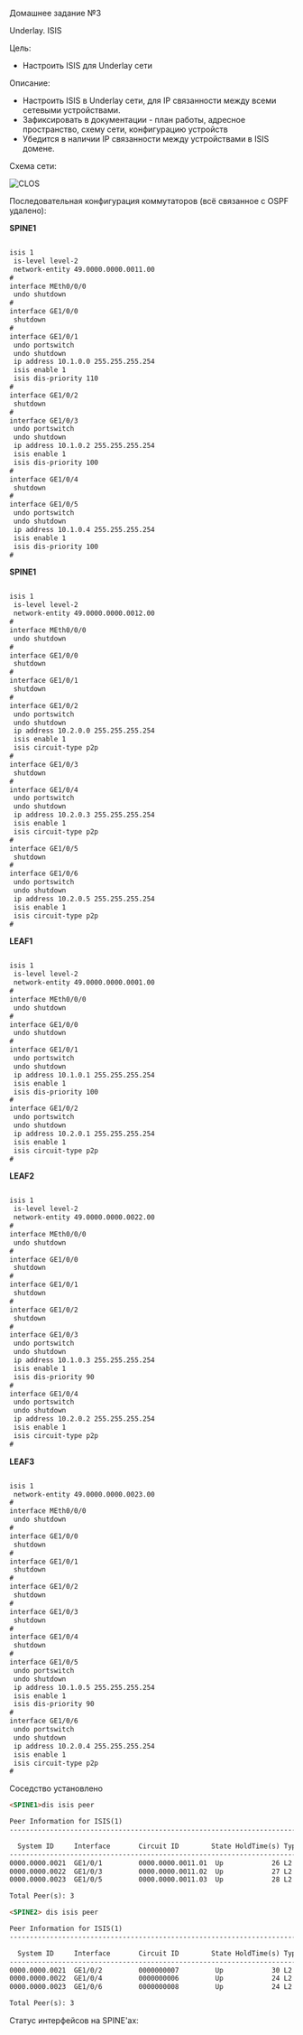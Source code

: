 Домашнее задание №3

Underlay. ISIS

Цель:

 - Настроить ISIS для Underlay сети

Описание:

 - Настроить ISIS в Underlay сети, для IP связанности между всеми сетевыми устройствами.
 - Зафиксировать в документации - план работы, адресное пространство, схему сети, конфигурацию устройств
 - Убедится в наличии IP связанности между устройствами в ISIS домене.


Схема сети:

![CLOS](CLOS.png)


Последовательная конфигурация коммутаторов (всё связанное с OSPF удалено):


**SPINE1**

```html

isis 1
 is-level level-2
 network-entity 49.0000.0000.0011.00
#
interface MEth0/0/0
 undo shutdown
#
interface GE1/0/0
 shutdown
#
interface GE1/0/1
 undo portswitch
 undo shutdown
 ip address 10.1.0.0 255.255.255.254
 isis enable 1
 isis dis-priority 110
#
interface GE1/0/2
 shutdown
#
interface GE1/0/3
 undo portswitch
 undo shutdown
 ip address 10.1.0.2 255.255.255.254
 isis enable 1
 isis dis-priority 100
#
interface GE1/0/4
 shutdown
#
interface GE1/0/5
 undo portswitch
 undo shutdown
 ip address 10.1.0.4 255.255.255.254
 isis enable 1
 isis dis-priority 100
#

```

**SPINE1**

```html

isis 1
 is-level level-2
 network-entity 49.0000.0000.0012.00
#
interface MEth0/0/0
 undo shutdown
#
interface GE1/0/0
 shutdown
#
interface GE1/0/1
 shutdown
#
interface GE1/0/2
 undo portswitch
 undo shutdown
 ip address 10.2.0.0 255.255.255.254
 isis enable 1
 isis circuit-type p2p
#
interface GE1/0/3
 shutdown
#
interface GE1/0/4
 undo portswitch
 undo shutdown
 ip address 10.2.0.3 255.255.255.254
 isis enable 1
 isis circuit-type p2p
#
interface GE1/0/5
 shutdown
#
interface GE1/0/6
 undo portswitch
 undo shutdown
 ip address 10.2.0.5 255.255.255.254
 isis enable 1
 isis circuit-type p2p
#

```

**LEAF1**

```html

isis 1
 is-level level-2
 network-entity 49.0000.0000.0001.00
#
interface MEth0/0/0
 undo shutdown
#
interface GE1/0/0
 undo shutdown
#
interface GE1/0/1
 undo portswitch
 undo shutdown
 ip address 10.1.0.1 255.255.255.254
 isis enable 1
 isis dis-priority 100
#
interface GE1/0/2
 undo portswitch
 undo shutdown
 ip address 10.2.0.1 255.255.255.254
 isis enable 1
 isis circuit-type p2p
#

```

**LEAF2**

```html

isis 1
 is-level level-2
 network-entity 49.0000.0000.0022.00
#
interface MEth0/0/0
 undo shutdown
#
interface GE1/0/0
 shutdown
#
interface GE1/0/1
 shutdown
#
interface GE1/0/2
 shutdown
#
interface GE1/0/3
 undo portswitch
 undo shutdown
 ip address 10.1.0.3 255.255.255.254
 isis enable 1
 isis dis-priority 90
#
interface GE1/0/4
 undo portswitch
 undo shutdown
 ip address 10.2.0.2 255.255.255.254
 isis enable 1
 isis circuit-type p2p
#

```
**LEAF3**

```html

isis 1
 network-entity 49.0000.0000.0023.00
#
interface MEth0/0/0
 undo shutdown
#
interface GE1/0/0
 shutdown
#
interface GE1/0/1
 shutdown
#
interface GE1/0/2
 shutdown
#
interface GE1/0/3
 shutdown
#
interface GE1/0/4
 shutdown
#
interface GE1/0/5
 undo portswitch
 undo shutdown
 ip address 10.1.0.5 255.255.255.254
 isis enable 1
 isis dis-priority 90
#
interface GE1/0/6
 undo portswitch
 undo shutdown
 ip address 10.2.0.4 255.255.255.254
 isis enable 1
 isis circuit-type p2p
#

```

Соседство установлено

```html
<SPINE1>dis isis peer

Peer Information for ISIS(1)
--------------------------------------------------------------------------------

  System ID     Interface       Circuit ID        State HoldTime(s) Type     PRI
--------------------------------------------------------------------------------
0000.0000.0021  GE1/0/1         0000.0000.0011.01  Up            26 L2       100
0000.0000.0022  GE1/0/3         0000.0000.0011.02  Up            27 L2        90
0000.0000.0023  GE1/0/5         0000.0000.0011.03  Up            28 L2        90

Total Peer(s): 3
```

```html
<SPINE2> dis isis peer

Peer Information for ISIS(1)
--------------------------------------------------------------------------------

  System ID     Interface       Circuit ID        State HoldTime(s) Type     PRI
--------------------------------------------------------------------------------
0000.0000.0021  GE1/0/2         0000000007         Up            30 L2        --
0000.0000.0022  GE1/0/4         0000000006         Up            24 L2        --
0000.0000.0023  GE1/0/6         0000000008         Up            24 L2        --

Total Peer(s): 3
```


Статус интерфейсов на SPINE'ах:



